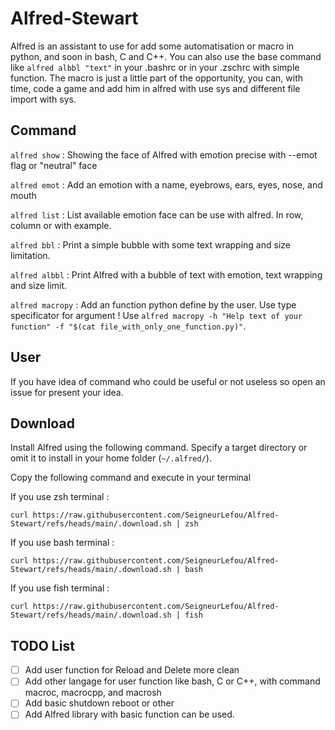 # Alfred-Stewart

Alfred is an assistant to use for add some automatisation or macro in python, and soon in bash, C and C++. You can also use the base command like `alfred albbl "text"` in your .bashrc or in your .zschrc with simple function. The macro is just a little part of the opportunity, you can, with time, code a game and add him in alfred with use sys and different file import with sys.

## Command

`alfred show` : Showing the face of Alfred with emotion precise with --emot flag or "neutral" face

`alfred emot` : Add an emotion with a name, eyebrows, ears, eyes, nose, and mouth

`alfred list` : List available emotion face can be use with alfred. In row, column or with example.

`alfred bbl` : Print a simple bubble with some text wrapping and size limitation.

`alfred albbl` : Print Alfred with a bubble of text with emotion, text wrapping and size limit.

`alfred macropy` : Add an function python define by the user. Use type specificator for argument ! Use `alfred macropy -h "Help text of your function" -f "$(cat file_with_only_one_function.py)"`.

## User

If you have idea of command who could be useful or not useless so open an issue for present your idea.

## Download

Install Alfred using the following command. Specify a target directory or omit it to install in your home folder (`~/.alfred/`).

Copy the following command and execute in your terminal

If you use zsh terminal :

```
curl https://raw.githubusercontent.com/SeigneurLefou/Alfred-Stewart/refs/heads/main/.download.sh | zsh
```

If you use bash terminal :

```
curl https://raw.githubusercontent.com/SeigneurLefou/Alfred-Stewart/refs/heads/main/.download.sh | bash
```

If you use fish terminal :

```
curl https://raw.githubusercontent.com/SeigneurLefou/Alfred-Stewart/refs/heads/main/.download.sh | fish
```

## TODO List
- [ ] Add user function for Reload and Delete more clean
- [ ] Add other langage for user function like bash, C or C++, with command macroc, macrocpp, and macrosh
- [ ] Add basic shutdown reboot or other
- [ ] Add Alfred library with basic function can be used.
